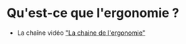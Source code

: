 # Qu'est-ce que l'ergonomie ?

- La chaîne vidéo <a href="https://www.youtube.com/channel/UCX3W5drjXqwoqmay1mCgo_w">"La chaine de l'ergonomie"</a> 
